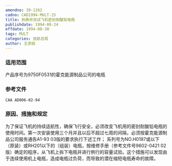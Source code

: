 ```yaml
---
amendno: 39-1262
cadno: CAD1994-MULT-25
title: 拆换并测试飞机密封耐酸铅电瓶
publishdate: 1994-08-24
effdate: 1994-08-30
tags: MULT
categories: 民航总局
author: 王彦田
---
```


### 适用范围 
产品序号为9750F0531的霍克能源制品公司的电瓶

### 参考文件
    CAA AD006-02-94 

### 原因、措施和规定 
为了保证飞机的持续适航性，确保飞行安全，必须改变飞机用的密封耐酸铅电瓶的使用时间。第一次安装使用三个月并且以后不超过七周的间隔，必须按霍克能源制品公司服务通告A1-93 03版的要求执行下述工作； 
    系列号为NO.H0197或以下（原装）或RH201以下的（组装）电瓶，按维修手册（参考文件号9602-0421 02版）确定的程序，从飞机上拆下电瓶并进行例行的容量试验。这个措施可以发现由于连续使用机上电瓶，造成电瓶过负荷，而导致的潜在缩短电瓶寿命的故障。
